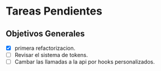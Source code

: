 # Tareas Pendientes

## Objetivos Generales

- [x] primera refactorizacion.
- [ ] Revisar el sistema de tokens.
- [ ] Cambar las llamadas a la api por hooks personalizados.
